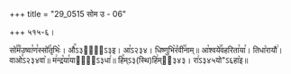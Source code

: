 +++
title = "29_0515 सोम उ - 06"

+++
५१५-६।

सो꣣꣯म꣤उष्वा꣯ण꣣स्सो꣤꣯तृभिः꣥। औ꣭ऽ३हो꣢᳐ऽ३इ। आ꣡ऽ२३४। धिष्णुभि꣥र꣤वी꣥꣯नाम्॥ आ꣡श्वये꣢꣯वहरिता꣯या꣯। तिधा꣡रायौ꣢। वाओ꣣ऽ२३४वा꣥॥ म꣢न्द्र꣡या꣯याती꣢᳐ऽ३धा꣢॥ हि꣭म्ऽ३(स्थि)हि꣢म्ऽ᳐३४३। रा꣢ऽ३४५यो"ऽ६हा꣥इ॥